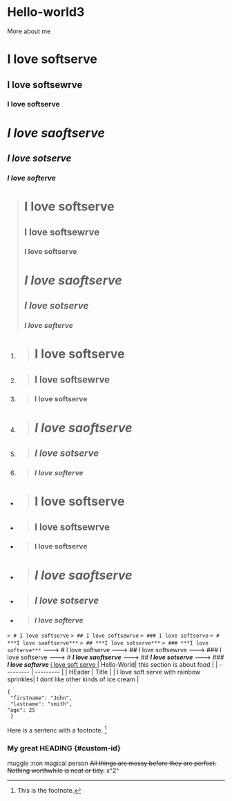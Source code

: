 # Hello-world3
More about me 
# I love softserve
## I love softsewrve
### I love softserve
# ***I love saoftserve***
## ***I love sotserve***
### ***I love softerve***
> # I love softserve
> ## I love softsewrve
> ### I love softserve
> # ***I love saoftserve***
> ## ***I love sotserve***
> ### ***I love softerve***
1. > # I love softserve
2. > ## I love softsewrve
3. > ### I love softserve
4. > # ***I love saoftserve***
5. > ## ***I love sotserve***
6. > ### ***I love softerve***
- > # I love softserve
- > ## I love softsewrve
- > ### I love softserve
- > # ***I love saoftserve***
- > ## ***I love sotserve***
- > ### ***I love softerve***
`> # I love softserve`
`> ## I love softsewrve`
`> ### I love softserve`
`> # ***I love saoftserve***`
`> ## ***I love sotserve***`
`> ### ***I love softerve***`
---> # I love softserve
---> ## I love softsewrve
---> ### I love softserve
---> # ***I love saoftserve***
---> ## ***I love sotserve***
---> ### ***I love softerve***
[i love soft serve ](https://www.example.com)
| Hello-World| this section is about food |
| --------- | --------- |
| HEader | Title |
| I love soft serve with rainbow sprinkles| I dont like other kinds of ice cream |
```
{
 "firstname": "John",
 "lastname": "smith",
"age": 25
 }  
````
 
Here is a sentenc with a footnote. [^1]
[^1]: This is the footnote.
### My great HEADING {#custom-id} 

muggle
:non magical person
~~All things are messy before they are perfect. Nothing worthwhile is neat or tidy.~~
x^2^
